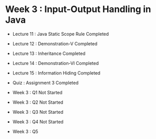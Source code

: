 # Week 3 : Input-Output Handling in Java

- Lecture 11 : Java Static Scope Rule
Completed

- Lecture 12 : Demonstration-V
Completed

- Lecture 13 : Inheritance
Completed

- Lecture 14 : Demonstration-VI
Completed

- Lecture 15 : Information Hiding
Completed

- Quiz : Assignment 3
Completed

- Week 3 : Q1
Not Started

- Week 3 : Q2
Not Started

- Week 3 : Q3
Not Started

- Week 3 : Q4
Not Started

- Week 3 : Q5
